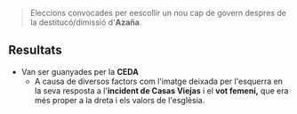 > Eleccions convocades per eescollir un nou cap de govern despres de la destitucó/dimissió d'**Azaña**.

## Resultats
- Van ser guanyades per la **CEDA**
	- A causa de diversos factors com l'imatge deixada per l'esquerra en la seva resposta a l'**incident de Casas Viejas** i el **vot femení,** que era més proper a la dreta i els valors de l'esglèsia.